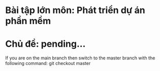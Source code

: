 # Bài tập lớn môn: Phát triển dự án phần mềm
# Chủ đề: pending...
If you are on the main branch then switch to the master branch with the following command: git checkout master
